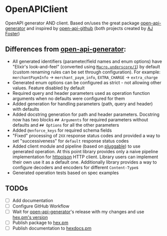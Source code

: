 # OpenAPIClient

OpenAPI generator AND client. Based on/uses the great package [open-api-generator](https://github.com/aj-foster/open-api-generator) and inspired by [open-api-github](https://github.com/aj-foster/open-api-github) (both projects created by [
AJ Foster](https://github.com/aj-foster))

## Differences from [open-api-generator](https://github.com/aj-foster/open-api-generator):
- All generated identifiers (parameter/field names and enum options) have "Elixir's look-and-feel" (converted using [`Macro.underscore/1`](https://hexdocs.pm/elixir/Macro.html#underscore/1)) by default (custom renaming rules can be set through configuration). For example: `merchantPaymInfo` -> `merchant_paym_info`, `EXTRA_CHARGE` -> `extra_charge`
- Generated enum options can be configured as strict - not allowing other values. Feature disabled by default
- Required query and header parameters used as operation function arguments when no defaults were configured for them
- Added generation for handling parameters (path, query and header) with defaults
- Added docstring generation for path and header parameters. Docstring now has two blocks `## Arguments` for required parameters without defaults and `## Options` for all the other parameters
- Added `@enforce_keys` for required schema fields
- "Fixed" processing of `2XX` response status codes and provided a way to set "successiveness" for `default` response status codes
- Added client module and pipeline (based on [pluggable](https://hex.pm/packages/pluggable)) to use generated operation. At this point library provides only a naive pipeline implementation for [httpoison](https://hex.pm/packages/httpoison) HTTP client. Library users can implement their own use it as a default one. Additionally library provides a way to configure decoders and encoders for different `Content-Type`s
- Generated operation tests based on spec examples

## TODOs
- [ ] Add documentation
- [ ] Configure GitHub Workflow
- [ ] Wait for [open-api-generator](https://github.com/aj-foster/open-api-generator)'s release with my changes and use [hex.pm's version](https://hex.pm/packages/oapi_generator)
- [ ] Publish package to [hex.pm](https://hex.pm/)
- [ ] Publish documentation to [hexdocs.pm](https://hexdocs.pm/)
